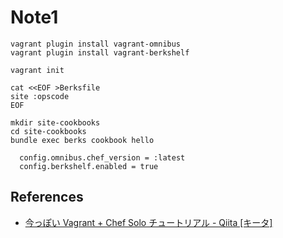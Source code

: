 # Note1

```
vagrant plugin install vagrant-omnibus
vagrant plugin install vagrant-berkshelf
```

```
vagrant init
```

```
cat <<EOF >Berksfile
site :opscode
EOF
```

```
mkdir site-cookbooks
cd site-cookbooks
bundle exec berks cookbook hello
```

```
  config.omnibus.chef_version = :latest
  config.berkshelf.enabled = true
```

## References

- [今っぽい Vagrant + Chef Solo チュートリアル - Qiita [キータ]](http://qiita.com/taiki45/items/b46a2f32248720ec2bae)
